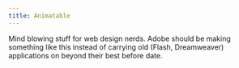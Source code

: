 ```yaml
---
title: Animatable
---
```

<p>Mind blowing stuff for web design nerds. Adobe should be making something like this instead of carrying old (Flash, Dreamweaver) applications on beyond their best before date.</p>
